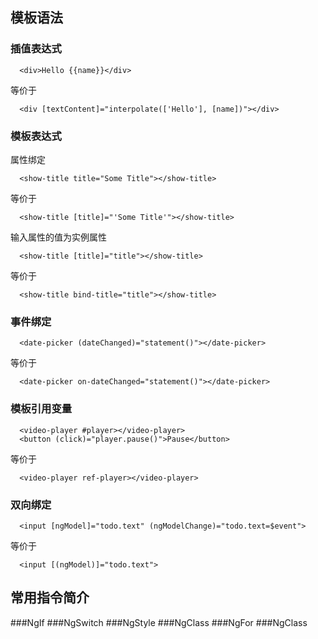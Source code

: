 ## 模板语法<br />

### 插值表达式

```
  <div>Hello {{name}}</div>
```

等价于<br>
```
  <div [textContent]="interpolate(['Hello'], [name])"></div>
```
### 模板表达式

属性绑定
```
  <show-title title="Some Title"></show-title>
```
等价于
```
  <show-title [title]="'Some Title'"></show-title>
```
输入属性的值为实例属性
```
  <show-title [title]="title"></show-title>
```
等价于
```
  <show-title bind-title="title"></show-title>
```
### 事件绑定

```
  <date-picker (dateChanged)="statement()"></date-picker>
```
等价于
```
  <date-picker on-dateChanged="statement()"></date-picker>
```

### 模板引用变量
```
  <video-player #player></video-player>
  <button (click)="player.pause()">Pause</button>
```
等价于
```
  <video-player ref-player></video-player>
```
### 双向绑定
```
  <input [ngModel]="todo.text" (ngModelChange)="todo.text=$event">
```
等价于
```
  <input [(ngModel)]="todo.text">
```

## 常用指令简介

###NgIf
###NgSwitch
###NgStyle
###NgClass
###NgFor
###NgClass
